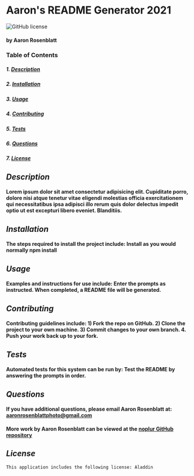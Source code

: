 # Aaron's README Generator 2021
![GitHub license](https://img.shields.io/badge/license-Aladdin-brightgreen.svg?style=plastic&logo=appveyor)
#### by Aaron Rosenblatt
### **Table of Contents**
##### 1. [Description](#Description)
##### 2. [Installation](#Installation)
##### 3. [Usage](#Usage)
##### 4. [Contributing](#Contributing) 
##### 5. [Tests](#Tests)
##### 6. [Questions](#Questions)
##### 7. [License](#License)
## ***Description***
#### Lorem ipsum dolor sit amet consectetur adipisicing elit. Cupiditate porro, dolore nisi atque tenetur vitae eligendi molestias officia exercitationem qui necessitatibus ipsa adipisci illo rerum quis dolor delectus impedit optio ut est excepturi libero eveniet. Blanditiis.
## ***Installation***
#### The steps required to install the project include: Install as you would normally npm install
## ***Usage***
#### Examples and instructions for use include: Enter the prompts as instructed. When completed, a README file will be generated.
## ***Contributing***
#### Contributing guidelines include: 1) Fork the repo on GitHub. 2) Clone the project to your own machine. 3) Commit changes to your own branch. 4. Push your work back up to your fork.
## ***Tests***
#### Automated tests for this system can be run by: Test the README by answering the prompts in order.
## ***Questions***
#### If you have additional questions, please email Aaron Rosenblatt at: <aaronrosenblattphoto@gmail.com>
#### More work by Aaron Rosenblatt can be viewed at the [noplur GitHub repository](https://github.com/noplur)
## ***License***
    This application includes the following license: Aladdin
